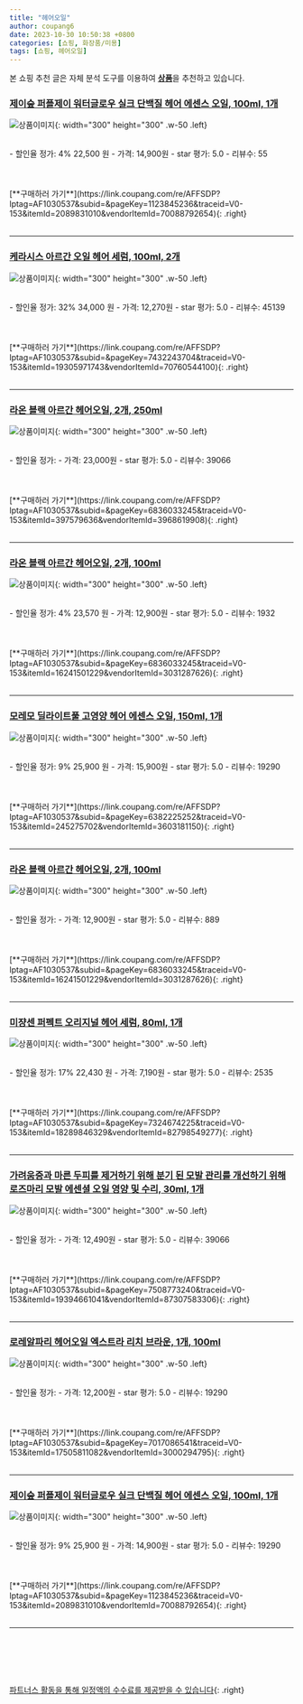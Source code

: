 ```yaml
---
title: "헤어오일"
author: coupang6
date: 2023-10-30 10:50:38 +0800
categories: [쇼핑, 화장품/미용]
tags: [쇼핑, 헤어오일]
---
```


본 쇼핑 추천 글은 자체 분석 도구를 이용하여 [**상품**](https://link.coupang.com/a/bao1ui)을 추천하고 있습니다.

### [제이숲 퍼플제이 워터글로우 실크 단백질 헤어 에센스 오일, 100ml, 1개](https://link.coupang.com/re/AFFSDP?lptag=AF1030537&subid=&pageKey=1123845236&traceid=V0-153&itemId=2089831010&vendorItemId=70088792654)

![상품이미지](https://thumbnail9.coupangcdn.com/thumbnails/remote/230x230ex/image/retail/images/8400884543126683-9c4fc218-0e00-49ae-b13c-f1c5bf7a5887.png){: width="300" height="300" .w-50 .left}


<br>
- 할인율 정가: 4%  22,500   원
- 가격: 14,900원
- star 평가: 5.0
- 리뷰수: 55
<br>
<br>
<br>
<br>
[**구매하러 가기**](https://link.coupang.com/re/AFFSDP?lptag=AF1030537&subid=&pageKey=1123845236&traceid=V0-153&itemId=2089831010&vendorItemId=70088792654){: .right}
<br>
<br>

---

### [케라시스 아르간 오일 헤어 세럼, 100ml, 2개](https://link.coupang.com/re/AFFSDP?lptag=AF1030537&subid=&pageKey=7432243704&traceid=V0-153&itemId=19305971743&vendorItemId=70760544100)

![상품이미지](https://thumbnail9.coupangcdn.com/thumbnails/remote/230x230ex/image/retail/images/1419100761644585-8c5a481b-9af2-4786-a949-9fe1b147a980.png){: width="300" height="300" .w-50 .left}


<br>
- 할인율 정가: 32%  34,000   원
- 가격: 12,270원
- star 평가: 5.0
- 리뷰수: 45139
<br>
<br>
<br>
<br>
[**구매하러 가기**](https://link.coupang.com/re/AFFSDP?lptag=AF1030537&subid=&pageKey=7432243704&traceid=V0-153&itemId=19305971743&vendorItemId=70760544100){: .right}
<br>
<br>

---

### [라온 블랙 아르간 헤어오일, 2개, 250ml](https://link.coupang.com/re/AFFSDP?lptag=AF1030537&subid=&pageKey=6836033245&traceid=V0-153&itemId=397579636&vendorItemId=3968619908)

![상품이미지](https://thumbnail10.coupangcdn.com/thumbnails/remote/230x230ex/image/retail/images/1517806244310931-f561ab7b-614c-4458-b92a-f4b4df67402b.jpg){: width="300" height="300" .w-50 .left}


<br>
- 할인율 정가: 
- 가격: 23,000원
- star 평가: 5.0
- 리뷰수: 39066
<br>
<br>
<br>
<br>
[**구매하러 가기**](https://link.coupang.com/re/AFFSDP?lptag=AF1030537&subid=&pageKey=6836033245&traceid=V0-153&itemId=397579636&vendorItemId=3968619908){: .right}
<br>
<br>

---

### [라온 블랙 아르간 헤어오일, 2개, 100ml](https://link.coupang.com/re/AFFSDP?lptag=AF1030537&subid=&pageKey=6836033245&traceid=V0-153&itemId=16241501229&vendorItemId=3031287626)

![상품이미지](https://thumbnail6.coupangcdn.com/thumbnails/remote/230x230ex/image/retail/images/1268460893546120-6b4f9e60-0c2b-42ce-9845-5511cf33f074.jpg){: width="300" height="300" .w-50 .left}


<br>
- 할인율 정가: 4%  23,570   원
- 가격: 12,900원
- star 평가: 5.0
- 리뷰수: 1932
<br>
<br>
<br>
<br>
[**구매하러 가기**](https://link.coupang.com/re/AFFSDP?lptag=AF1030537&subid=&pageKey=6836033245&traceid=V0-153&itemId=16241501229&vendorItemId=3031287626){: .right}
<br>
<br>

---

### [모레모 딜라이트풀 고영양 헤어 에센스 오일, 150ml, 1개](https://link.coupang.com/re/AFFSDP?lptag=AF1030537&subid=&pageKey=6382225252&traceid=V0-153&itemId=245275702&vendorItemId=3603181150)

![상품이미지](https://thumbnail9.coupangcdn.com/thumbnails/remote/230x230ex/image/retail/images/198983411070983-8b8b4c49-5a7e-42ae-b82b-0db5264ab783.jpg){: width="300" height="300" .w-50 .left}


<br>
- 할인율 정가: 9%  25,900   원
- 가격: 15,900원
- star 평가: 5.0
- 리뷰수: 19290
<br>
<br>
<br>
<br>
[**구매하러 가기**](https://link.coupang.com/re/AFFSDP?lptag=AF1030537&subid=&pageKey=6382225252&traceid=V0-153&itemId=245275702&vendorItemId=3603181150){: .right}
<br>
<br>

---

### [라온 블랙 아르간 헤어오일, 2개, 100ml](https://link.coupang.com/re/AFFSDP?lptag=AF1030537&subid=&pageKey=6836033245&traceid=V0-153&itemId=16241501229&vendorItemId=3031287626)

![상품이미지](https://thumbnail6.coupangcdn.com/thumbnails/remote/230x230ex/image/retail/images/1268460893546120-6b4f9e60-0c2b-42ce-9845-5511cf33f074.jpg){: width="300" height="300" .w-50 .left}


<br>
- 할인율 정가: 
- 가격: 12,900원
- star 평가: 5.0
- 리뷰수: 889
<br>
<br>
<br>
<br>
[**구매하러 가기**](https://link.coupang.com/re/AFFSDP?lptag=AF1030537&subid=&pageKey=6836033245&traceid=V0-153&itemId=16241501229&vendorItemId=3031287626){: .right}
<br>
<br>

---

### [미쟝센 퍼펙트 오리지널 헤어 세럼, 80ml, 1개](https://link.coupang.com/re/AFFSDP?lptag=AF1030537&subid=&pageKey=7324674225&traceid=V0-153&itemId=18289846329&vendorItemId=82798549277)

![상품이미지](https://thumbnail7.coupangcdn.com/thumbnails/remote/230x230ex/image/retail/images/9093194149553693-4911641a-9ab7-4b1b-9b2d-803590c095e7.jpg){: width="300" height="300" .w-50 .left}


<br>
- 할인율 정가: 17%  22,430   원
- 가격: 7,190원
- star 평가: 5.0
- 리뷰수: 2535
<br>
<br>
<br>
<br>
[**구매하러 가기**](https://link.coupang.com/re/AFFSDP?lptag=AF1030537&subid=&pageKey=7324674225&traceid=V0-153&itemId=18289846329&vendorItemId=82798549277){: .right}
<br>
<br>

---

### [가려움증과 마른 두피를 제거하기 위해 분기 된 모발 관리를 개선하기 위해 로즈마리 모발 에센셜 오일 영양 및 수리, 30ml, 1개](https://link.coupang.com/re/AFFSDP?lptag=AF1030537&subid=&pageKey=7508773240&traceid=V0-153&itemId=19394661041&vendorItemId=87307583306)

![상품이미지](https://thumbnail9.coupangcdn.com/thumbnails/remote/230x230ex/image/vendor_inventory/db31/bf3e6d487358282e68a54546877326b192d6394430321d19b2a3bbe79923.jpg){: width="300" height="300" .w-50 .left}


<br>
- 할인율 정가: 
- 가격: 12,490원
- star 평가: 5.0
- 리뷰수: 39066
<br>
<br>
<br>
<br>
[**구매하러 가기**](https://link.coupang.com/re/AFFSDP?lptag=AF1030537&subid=&pageKey=7508773240&traceid=V0-153&itemId=19394661041&vendorItemId=87307583306){: .right}
<br>
<br>

---

### [로레알파리 헤어오일 엑스트라 리치 브라운, 1개, 100ml](https://link.coupang.com/re/AFFSDP?lptag=AF1030537&subid=&pageKey=7017086541&traceid=V0-153&itemId=17505811082&vendorItemId=3000294795)

![상품이미지](https://thumbnail10.coupangcdn.com/thumbnails/remote/230x230ex/image/retail/images/7472316006521825-2cc21dc5-ca01-449e-9321-acf4db92025e.jpg){: width="300" height="300" .w-50 .left}


<br>
- 할인율 정가: 
- 가격: 12,200원
- star 평가: 5.0
- 리뷰수: 19290
<br>
<br>
<br>
<br>
[**구매하러 가기**](https://link.coupang.com/re/AFFSDP?lptag=AF1030537&subid=&pageKey=7017086541&traceid=V0-153&itemId=17505811082&vendorItemId=3000294795){: .right}
<br>
<br>

---

### [제이숲 퍼플제이 워터글로우 실크 단백질 헤어 에센스 오일, 100ml, 1개](https://link.coupang.com/re/AFFSDP?lptag=AF1030537&subid=&pageKey=1123845236&traceid=V0-153&itemId=2089831010&vendorItemId=70088792654)

![상품이미지](https://thumbnail9.coupangcdn.com/thumbnails/remote/230x230ex/image/retail/images/8400884543126683-9c4fc218-0e00-49ae-b13c-f1c5bf7a5887.png){: width="300" height="300" .w-50 .left}


<br>
- 할인율 정가: 9%  25,900   원
- 가격: 14,900원
- star 평가: 5.0
- 리뷰수: 19290
<br>
<br>
<br>
<br>
[**구매하러 가기**](https://link.coupang.com/re/AFFSDP?lptag=AF1030537&subid=&pageKey=1123845236&traceid=V0-153&itemId=2089831010&vendorItemId=70088792654){: .right}
<br>
<br>

---
<br><br><br><br><br> [파트너스 활동을 통해 일정액의 수수료를 제공받을 수 있습니다](https://link.coupang.com/a/bao1ui){: .right}